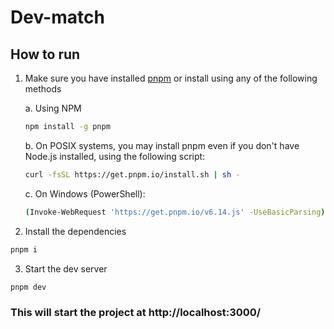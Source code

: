# Dev-match

## How to run

1. Make sure you have installed [pnpm](https://pnpm.io/installation) or install using any of the following methods

   a. Using NPM

   ```bash
   npm install -g pnpm
   ```

   b. On POSIX systems, you may install pnpm even if you don't have Node.js installed, using the following script:

   ```bash
   curl -fsSL https://get.pnpm.io/install.sh | sh -
   ```

   c. On Windows (PowerShell):

   ```bash
   (Invoke-WebRequest 'https://get.pnpm.io/v6.14.js' -UseBasicParsing).Content | node - add --global pnpm
   ```

2. Install the dependencies

```bash
pnpm i
```

3. Start the dev server

```bash
pnpm dev
```

### This will start the project at http://localhost:3000/

